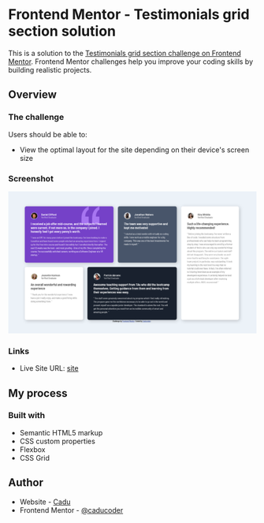 # Frontend Mentor - Testimonials grid section solution

This is a solution to the [Testimonials grid section challenge on Frontend Mentor](https://www.frontendmentor.io/challenges/testimonials-grid-section-Nnw6J7Un7). Frontend Mentor challenges help you improve your coding skills by building realistic projects. 

## Overview

### The challenge

Users should be able to:

- View the optimal layout for the site depending on their device's screen size

### Screenshot

![](./design/layout-final.png)

### Links

- Live Site URL: [site](https://caducoder.github.io/testimonials-grid-section-main/)

## My process

### Built with

- Semantic HTML5 markup
- CSS custom properties
- Flexbox
- CSS Grid


## Author

- Website - [Cadu](https://caducoder.github.io/)
- Frontend Mentor - [@caducoder](https://www.frontendmentor.io/profile/caducoder)


